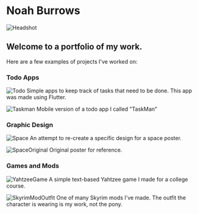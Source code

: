 # Noah Burrows
![Headshot](https://github.com/noahburrows/Portfolio/blob/main/Headshot.jpg?raw=true)

## Welcome to a portfolio of my work.

Here are a few examples of projects I've worked on:

### Todo Apps

![Todo](https://github.com/noahburrows/Portfolio/blob/main/Headshot.jpg?raw=true)
Simple apps to keep track of tasks that need to be done. This app was made using Flutter.

![Taskman](https://github.com/noahburrows/Portfolio/blob/main/Headshot.jpg?raw=true)
Mobile version of a todo app I called "TaskMan"

### Graphic Design

![Space](https://github.com/noahburrows/Portfolio/blob/main/Headshot.jpg?raw=true)
An attempt to re-create a specific design for a space poster.

![SpaceOriginal](https://github.com/noahburrows/Portfolio/blob/main/Headshot.jpg?raw=true)
Original poster for reference.

### Games and Mods

![YahtzeeGame](https://github.com/noahburrows/Portfolio/blob/main/Headshot.jpg?raw=true)
A simple text-based Yahtzee game I made for a college course.

![SkyrimModOutfit](https://github.com/noahburrows/Portfolio/blob/main/Headshot.jpg?raw=true)
One of many Skyrim mods I've made. The outfit the character is wearing is my work, not the pony.
